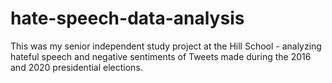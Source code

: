 # hate-speech-data-analysis
This was my senior independent study project at the Hill School - analyzing hateful speech and negative sentiments of Tweets made during the 2016 and 2020 presidential elections.
